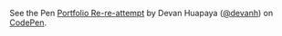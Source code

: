 <p data-height="268" data-theme-id="8660" data-slug-hash="vNjjmW" data-default-tab="null" data-user="devanh" class='codepen'>See the Pen <a href='http://codepen.io/devanh/pen/vNjjmW/'>Portfolio Re-re-attempt</a> by Devan Huapaya (<a href='http://codepen.io/devanh'>@devanh</a>) on <a href='http://codepen.io'>CodePen</a>.</p>
<script async src="//assets.codepen.io/assets/embed/ei.js"></script>
